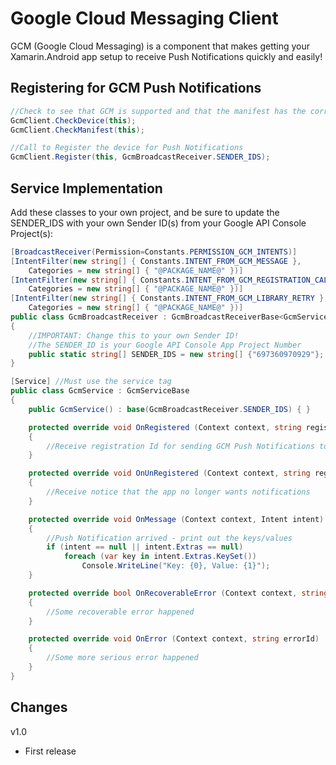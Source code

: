 Google Cloud Messaging Client
=============================

GCM (Google Cloud Messaging) is a component that makes getting your Xamarin.Android app setup to receive Push Notifications quickly and easily!



Registering for GCM Push Notifications
--------------------------------------
```csharp
//Check to see that GCM is supported and that the manifest has the correct information
GcmClient.CheckDevice(this);
GcmClient.CheckManifest(this);

//Call to Register the device for Push Notifications
GcmClient.Register(this, GcmBroadcastReceiver.SENDER_IDS);
```

Service Implementation
----------------------
Add these classes to your own project, and be sure to update the SENDER_IDS with your own Sender ID(s) from your Google API Console Project(s):
```csharp
[BroadcastReceiver(Permission=Constants.PERMISSION_GCM_INTENTS)]
[IntentFilter(new string[] { Constants.INTENT_FROM_GCM_MESSAGE }, 
	Categories = new string[] { "@PACKAGE_NAME@" })]
[IntentFilter(new string[] { Constants.INTENT_FROM_GCM_REGISTRATION_CALLBACK }, 
	Categories = new string[] { "@PACKAGE_NAME@" })]
[IntentFilter(new string[] { Constants.INTENT_FROM_GCM_LIBRARY_RETRY }, 
	Categories = new string[] { "@PACKAGE_NAME@" })]
public class GcmBroadcastReceiver : GcmBroadcastReceiverBase<GcmService>
{
	//IMPORTANT: Change this to your own Sender ID!
	//The SENDER_ID is your Google API Console App Project Number
	public static string[] SENDER_IDS = new string[] {"697360970929"};
}

[Service] //Must use the service tag
public class GcmService : GcmServiceBase
{
	public GcmService() : base(GcmBroadcastReceiver.SENDER_IDS) { }

	protected override void OnRegistered (Context context, string registrationId)
	{
		//Receive registration Id for sending GCM Push Notifications to
	}

	protected override void OnUnRegistered (Context context, string registrationId)
	{
		//Receive notice that the app no longer wants notifications
	}

	protected override void OnMessage (Context context, Intent intent)
	{
		//Push Notification arrived - print out the keys/values
		if (intent == null || intent.Extras == null)
			foreach (var key in intent.Extras.KeySet())
				Console.WriteLine("Key: {0}, Value: {1}");
	}

	protected override bool OnRecoverableError (Context context, string errorId)
	{
		//Some recoverable error happened
	}

	protected override void OnError (Context context, string errorId)
	{
		//Some more serious error happened
	}
}
```

Changes
-------
v1.0
  - First release


